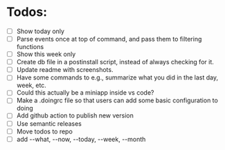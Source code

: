 # Todos:

- [ ] Show today only
- [ ] Parse events once at top of command, and pass them to filtering functions
- [ ] Show this week only
- [ ] Create db file in a postinstall script, instead of always checking for it.
- [ ] Update readme with screenshots.
- [ ] Have some commands to e.g., summarize what you did in the last day, week, etc.
- [ ] Could this actually be a miniapp inside vs code?
- [ ] Make a .doingrc file so that users can add some basic configuration to doing
- [ ] Add github action to publish new version
- [ ] Use semantic releases
- [ ] Move todos to repo
- [ ] add --what, --now, --today, --week, --month
